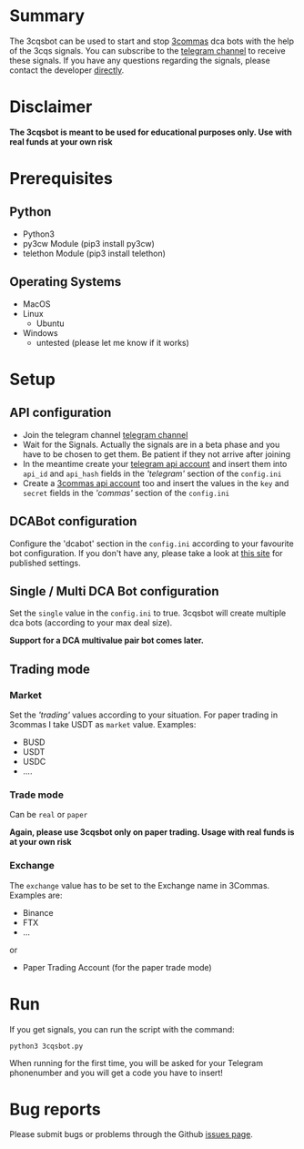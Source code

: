 # Summary
The 3cqsbot can be used to start and stop [3commas](https://3commas.io) dca bots with the help of the 3cqs signals. You can subscribe to the [telegram channel](https://t.me/The3CQSBot) to receive these signals. If you have any questions regarding the signals, please contact the developer [directly](https://www.3cqs.com/contact/).

# Disclaimer
**The 3cqsbot is meant to be used for educational purposes only. Use with real funds at your own risk**

# Prerequisites

## Python

- Python3
- py3cw Module (pip3 install py3cw)
- telethon Module (pip3 install telethon)

## Operating Systems
- MacOS
- Linux
    - Ubuntu
- Windows
    - untested (please let me know if it works)

# Setup

## API configuration
- Join the telegram channel [telegram channel](https://t.me/The3CQSBot) 
- Wait for the Signals. Actually the signals are in a beta phase and you have to be chosen to get them. Be patient if they not arrive after joining
- In the meantime create your [telegram api account](https://my.telegram.org/apps) and insert them into `api_id` and `api_hash` fields in the *'telegram'* section of the `config.ini`
- Create a [3commas api account](https://3commas.io/api_access_tokens) too and insert the values in the `key` and `secret` fields in the *'commas'* section of the `config.ini`

## DCABot configuration
Configure the 'dcabot' section in the `config.ini` according to your favourite bot configuration. If you don't have any, please take a look at [this site](https://www.buymeacoffee.com/Ribsy/posts) for published settings.

## Single / Multi DCA Bot configuration
Set the `single` value in the `config.ini` to true. 3cqsbot will create multiple dca bots (according to your max deal size). 

**Support for a DCA multivalue pair bot comes later.**

## Trading mode

### Market
Set the *'trading'* values according to your situation. For paper trading in 3commas I take USDT as `market` value.
Examples:
- BUSD
- USDT
- USDC
- ....

### Trade mode
Can be `real` or `paper`

**Again, please use 3cqsbot only on paper trading. Usage with real funds is at your own risk**

### Exchange
The `exchange` value has to be set to the Exchange name in 3Commas. Examples are:
- Binance
- FTX
- ...

or 

- Paper Trading Account (for the paper trade mode)

# Run
If you get signals, you can run the script with the command: 

```
python3 3cqsbot.py
```
When running for the first time, you will be asked for your Telegram phonenumber and you will get a code you have to insert!

# Bug reports
Please submit bugs or problems through the Github [issues page](https://github.com/TBMoonwalker/3cqsbot/issues).